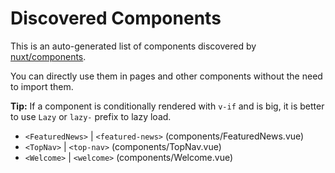 # Discovered Components

This is an auto-generated list of components discovered by [nuxt/components](https://github.com/nuxt/components).

You can directly use them in pages and other components without the need to import them.

**Tip:** If a component is conditionally rendered with `v-if` and is big, it is better to use `Lazy` or `lazy-` prefix to lazy load.

- `<FeaturedNews>` | `<featured-news>` (components/FeaturedNews.vue)
- `<TopNav>` | `<top-nav>` (components/TopNav.vue)
- `<Welcome>` | `<welcome>` (components/Welcome.vue)
